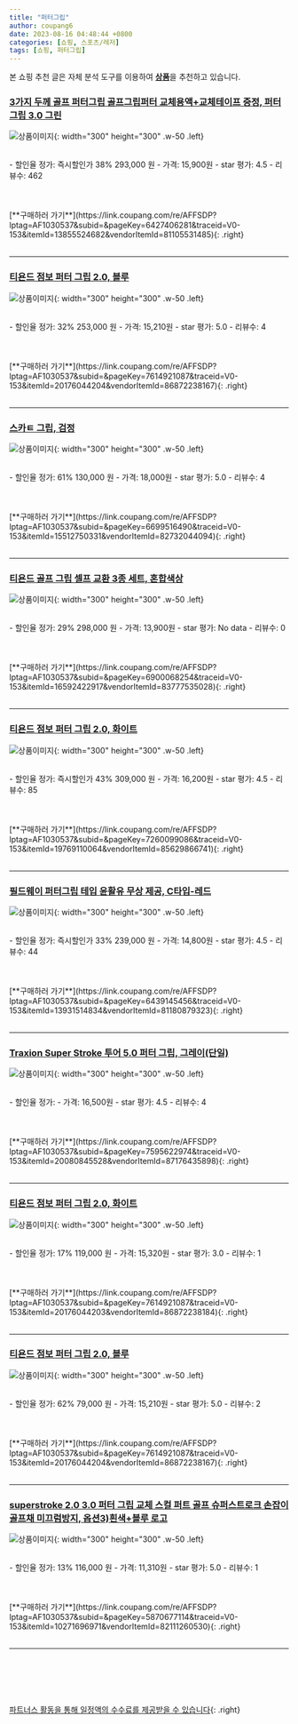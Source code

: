 ```yaml
---
title: "퍼터그립"
author: coupang6
date: 2023-08-16 04:48:44 +0800
categories: [쇼핑, 스포츠/레저]
tags: [쇼핑, 퍼터그립]
---
```


본 쇼핑 추천 글은 자체 분석 도구를 이용하여 [**상품**](https://link.coupang.com/a/bao1ui)을 추천하고 있습니다.

### [3가지 두께 골프 퍼터그립 골프그립퍼터 교체용액+교체테이프 증정, 퍼터그립 3.0 그린](https://link.coupang.com/re/AFFSDP?lptag=AF1030537&subid=&pageKey=6427406281&traceid=V0-153&itemId=13855524682&vendorItemId=81105531485)

![상품이미지](https://thumbnail8.coupangcdn.com/thumbnails/remote/230x230ex/image/vendor_inventory/ac95/57a77ebd7f5210730e4f9aed63e9cf71fe5814bedd34ce738e9edc2c8292.jpg){: width="300" height="300" .w-50 .left}


<br>
- 할인율 정가: 즉시할인가 38%  293,000   원
- 가격: 15,900원
- star 평가: 4.5
- 리뷰수: 462
<br>
<br>
<br>
<br>
[**구매하러 가기**](https://link.coupang.com/re/AFFSDP?lptag=AF1030537&subid=&pageKey=6427406281&traceid=V0-153&itemId=13855524682&vendorItemId=81105531485){: .right}
<br>
<br>

---

### [티욘드 점보 퍼터 그립 2.0, 블루](https://link.coupang.com/re/AFFSDP?lptag=AF1030537&subid=&pageKey=7614921087&traceid=V0-153&itemId=20176044204&vendorItemId=86872238167)

![상품이미지](https://thumbnail8.coupangcdn.com/thumbnails/remote/230x230ex/image/vendor_inventory/ebcb/8aefe1107a1be84514e565d0bb4c79848d0cb8be0003e4090ae8df3f7e1f.jpg){: width="300" height="300" .w-50 .left}


<br>
- 할인율 정가: 32%  253,000   원
- 가격: 15,210원
- star 평가: 5.0
- 리뷰수: 4
<br>
<br>
<br>
<br>
[**구매하러 가기**](https://link.coupang.com/re/AFFSDP?lptag=AF1030537&subid=&pageKey=7614921087&traceid=V0-153&itemId=20176044204&vendorItemId=86872238167){: .right}
<br>
<br>

---

### [스카ㅌ 그립, 검정](https://link.coupang.com/re/AFFSDP?lptag=AF1030537&subid=&pageKey=6699516490&traceid=V0-153&itemId=15512750331&vendorItemId=82732044094)

![상품이미지](https://thumbnail8.coupangcdn.com/thumbnails/remote/230x230ex/image/vendor_inventory/3e41/91bf82bd0d09118219f0ae63d03bffe0b4d064bc0a8e8fe68bd8216042d3.jpeg){: width="300" height="300" .w-50 .left}


<br>
- 할인율 정가: 61%  130,000   원
- 가격: 18,000원
- star 평가: 5.0
- 리뷰수: 4
<br>
<br>
<br>
<br>
[**구매하러 가기**](https://link.coupang.com/re/AFFSDP?lptag=AF1030537&subid=&pageKey=6699516490&traceid=V0-153&itemId=15512750331&vendorItemId=82732044094){: .right}
<br>
<br>

---

### [티욘드 골프 그립 셀프 교환 3종 세트, 혼합색상](https://link.coupang.com/re/AFFSDP?lptag=AF1030537&subid=&pageKey=6900068254&traceid=V0-153&itemId=16592422917&vendorItemId=83777535028)

![상품이미지](https://thumbnail9.coupangcdn.com/thumbnails/remote/230x230ex/image/retail/images/2022/11/07/15/2/30794e3a-a8df-44d4-bda5-54ba6310f0c2.jpg){: width="300" height="300" .w-50 .left}


<br>
- 할인율 정가: 29%  298,000   원
- 가격: 13,900원
- star 평가: No data
- 리뷰수: 0
<br>
<br>
<br>
<br>
[**구매하러 가기**](https://link.coupang.com/re/AFFSDP?lptag=AF1030537&subid=&pageKey=6900068254&traceid=V0-153&itemId=16592422917&vendorItemId=83777535028){: .right}
<br>
<br>

---

### [티욘드 점보 퍼터 그립 2.0, 화이트](https://link.coupang.com/re/AFFSDP?lptag=AF1030537&subid=&pageKey=7260099086&traceid=V0-153&itemId=19769110064&vendorItemId=85629866741)

![상품이미지](https://thumbnail9.coupangcdn.com/thumbnails/remote/230x230ex/image/retail/images/7293993560125903-48fb31eb-bf8e-44c6-b00e-a29326e9ff06.jpg){: width="300" height="300" .w-50 .left}


<br>
- 할인율 정가: 즉시할인가 43%  309,000   원
- 가격: 16,200원
- star 평가: 4.5
- 리뷰수: 85
<br>
<br>
<br>
<br>
[**구매하러 가기**](https://link.coupang.com/re/AFFSDP?lptag=AF1030537&subid=&pageKey=7260099086&traceid=V0-153&itemId=19769110064&vendorItemId=85629866741){: .right}
<br>
<br>

---

### [필드웨이 퍼터그립 테입 윤활유 무상 제공, C타입-레드](https://link.coupang.com/re/AFFSDP?lptag=AF1030537&subid=&pageKey=6439145456&traceid=V0-153&itemId=13931514834&vendorItemId=81180879323)

![상품이미지](https://thumbnail10.coupangcdn.com/thumbnails/remote/230x230ex/image/vendor_inventory/42bd/d8e0ecde9b4ebb7b13dd213d70e48e3cd0184d79275ba3b708dab40e5252.jpg){: width="300" height="300" .w-50 .left}


<br>
- 할인율 정가: 즉시할인가 33%  239,000   원
- 가격: 14,800원
- star 평가: 4.5
- 리뷰수: 44
<br>
<br>
<br>
<br>
[**구매하러 가기**](https://link.coupang.com/re/AFFSDP?lptag=AF1030537&subid=&pageKey=6439145456&traceid=V0-153&itemId=13931514834&vendorItemId=81180879323){: .right}
<br>
<br>

---

### [Traxion Super Stroke 투어 5.0 퍼터 그립, 그레이(단일)](https://link.coupang.com/re/AFFSDP?lptag=AF1030537&subid=&pageKey=7595622974&traceid=V0-153&itemId=20080845528&vendorItemId=87176435898)

![상품이미지](https://thumbnail6.coupangcdn.com/thumbnails/remote/230x230ex/image/vendor_inventory/165d/5895aa582aa24f4b7278cf3f0016b23f8be33be3462981216af1bf665a7f.png){: width="300" height="300" .w-50 .left}


<br>
- 할인율 정가: 
- 가격: 16,500원
- star 평가: 4.5
- 리뷰수: 4
<br>
<br>
<br>
<br>
[**구매하러 가기**](https://link.coupang.com/re/AFFSDP?lptag=AF1030537&subid=&pageKey=7595622974&traceid=V0-153&itemId=20080845528&vendorItemId=87176435898){: .right}
<br>
<br>

---

### [티욘드 점보 퍼터 그립 2.0, 화이트](https://link.coupang.com/re/AFFSDP?lptag=AF1030537&subid=&pageKey=7614921087&traceid=V0-153&itemId=20176044203&vendorItemId=86872238184)

![상품이미지](https://thumbnail8.coupangcdn.com/thumbnails/remote/230x230ex/image/vendor_inventory/ebcb/8aefe1107a1be84514e565d0bb4c79848d0cb8be0003e4090ae8df3f7e1f.jpg){: width="300" height="300" .w-50 .left}


<br>
- 할인율 정가: 17%  119,000   원
- 가격: 15,320원
- star 평가: 3.0
- 리뷰수: 1
<br>
<br>
<br>
<br>
[**구매하러 가기**](https://link.coupang.com/re/AFFSDP?lptag=AF1030537&subid=&pageKey=7614921087&traceid=V0-153&itemId=20176044203&vendorItemId=86872238184){: .right}
<br>
<br>

---

### [티욘드 점보 퍼터 그립 2.0, 블루](https://link.coupang.com/re/AFFSDP?lptag=AF1030537&subid=&pageKey=7614921087&traceid=V0-153&itemId=20176044204&vendorItemId=86872238167)

![상품이미지](https://thumbnail8.coupangcdn.com/thumbnails/remote/230x230ex/image/vendor_inventory/ebcb/8aefe1107a1be84514e565d0bb4c79848d0cb8be0003e4090ae8df3f7e1f.jpg){: width="300" height="300" .w-50 .left}


<br>
- 할인율 정가: 62%  79,000   원
- 가격: 15,210원
- star 평가: 5.0
- 리뷰수: 2
<br>
<br>
<br>
<br>
[**구매하러 가기**](https://link.coupang.com/re/AFFSDP?lptag=AF1030537&subid=&pageKey=7614921087&traceid=V0-153&itemId=20176044204&vendorItemId=86872238167){: .right}
<br>
<br>

---

### [superstroke 2.0 3.0 퍼터 그립 교체 스컬 퍼트 골프 슈퍼스트로크 손잡이 골프채 미끄럼방지, 옵션3)흰색+블루 로고](https://link.coupang.com/re/AFFSDP?lptag=AF1030537&subid=&pageKey=5870677114&traceid=V0-153&itemId=10271696971&vendorItemId=82111260530)

![상품이미지](https://thumbnail7.coupangcdn.com/thumbnails/remote/230x230ex/image/vendor_inventory/f622/0be4261f1c7ca2ccf17dc1ca27a639a7d492d6022008e1d681357dd40981.png){: width="300" height="300" .w-50 .left}


<br>
- 할인율 정가: 13%  116,000   원
- 가격: 11,310원
- star 평가: 5.0
- 리뷰수: 1
<br>
<br>
<br>
<br>
[**구매하러 가기**](https://link.coupang.com/re/AFFSDP?lptag=AF1030537&subid=&pageKey=5870677114&traceid=V0-153&itemId=10271696971&vendorItemId=82111260530){: .right}
<br>
<br>

---
<br><br><br><br><br> [파트너스 활동을 통해 일정액의 수수료를 제공받을 수 있습니다](https://link.coupang.com/a/bao1ui){: .right}